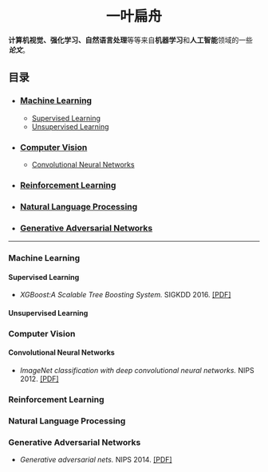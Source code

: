 # <center>一叶扁舟</center>

**计算机视觉、强化学习、自然语言处理**等等来自**机器学习**和**人工智能**领域的一些 ***论文***。

##  目录

 * ### [Machine Learning](#machine-learning)
   - [Supervised Learning](#supervised-learning)
   - [Unsupervised Learning](#unsupervised-learning)
   
 * ### [Computer Vision](#computer-vision)
   - [Convolutional Neural Networks](#convolutional-neural-networks)
   
 * ### [Reinforcement Learning](#reinforcement-learning)
 
 * ### [Natural Language Processing](#natural-Language-processing)
   
 * ### [Generative Adversarial Networks](#generative-adversarial-networks)
  
***

### Machine Learning
#### Supervised Learning
+ *XGBoost:A Scalable Tree Boosting System.* SIGKDD 2016. [[PDF]](https://arxiv.org/pdf/1603.02754.pdf)
   
#### Unsupervised Learning

### Computer Vision
#### Convolutional Neural Networks
+ *ImageNet classification with deep convolutional neural networks.* NIPS 2012. [[PDF]](http://papers.nips.cc/paper/4824-imagenet-classification-with-deep-convolutional-neural-networks.pdf)
 

### Reinforcement Learning 


### Natural Language Processing

### Generative Adversarial Networks
* *Generative adversarial nets.* NIPS 2014. [[PDF]](https://arxiv.org/pdf/1406.2661.pdf)
